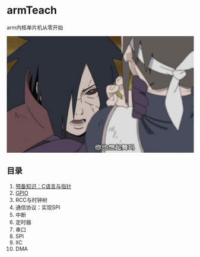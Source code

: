 # armTeach

arm内核单片机从零开始

![](./doc/madara.jpg)

目录
----

1. [预备知识：C语言与指针](./doc/chapter1.md "第一个寄存器版的程序：点亮LED")
2. [GPIO](./doc/chapter2.md)
3. RCC与时钟树
4. 通信协议：实现SPI
5. 中断
6. 定时器
7. 串口
8. SPI
9. IIC
10. DMA
